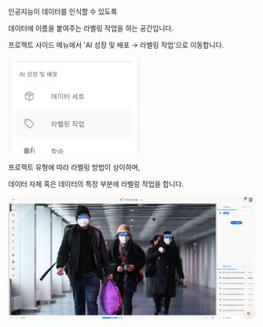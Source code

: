 인공지능이 데이터를 인식할 수 있도록

데이터에 이름을 붙여주는 라벨링 작업을 하는 공간입니다.

프로젝트 사이드 메뉴에서 'AI 성장 및 배포 → 라벨링 작업'으로 이동합니다.

  

![img1](https://raw.githubusercontent.com/vazilcompany/vridge-docs/main/guide/img/labeling_tools/labeling_tools_01.png)  

  

  

프로젝트 유형에 따라 라벨링 방법이 상이하며,

데이터 자체 혹은 데이터의 특정 부분에 라벨링 작업을 합니다.

![img1](https://raw.githubusercontent.com/vazilcompany/vridge-docs/main/guide/img/labeling_tools/labeling_tools_02.png)  
